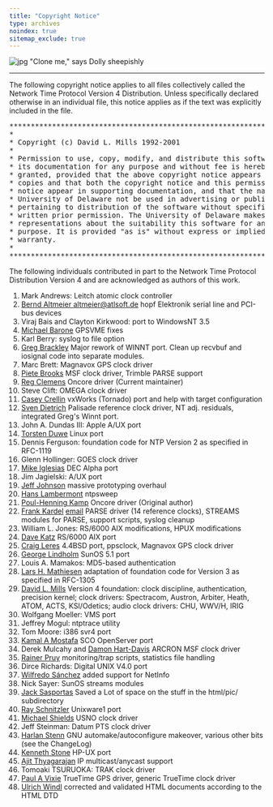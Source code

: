 ```yaml
---
title: "Copyright Notice"
type: archives
noindex: true 
sitemap_exclude: true
---
```


![jpg](/documentation/pic/sheepb.jpg) "Clone me," says Dolly sheepishly

* * *

The following copyright notice applies to all files collectively called the Network Time Protocol Version 4 Distribution. Unless specifically declared otherwise in an individual file, this notice applies as if the text was explicitly included in the file.  

<pre>***********************************************************************
*                                                                     *
* Copyright (c) David L. Mills 1992-2001                              *
*                                                                     *
* Permission to use, copy, modify, and distribute this software and   *
* its documentation for any purpose and without fee is hereby         *
* granted, provided that the above copyright notice appears in all    *
* copies and that both the copyright notice and this permission       *
* notice appear in supporting documentation, and that the name        *
* University of Delaware not be used in advertising or publicity      *
* pertaining to distribution of the software without specific,        *
* written prior permission. The University of Delaware makes no       *
* representations about the suitability this software for any         *
* purpose. It is provided "as is" without express or implied          *
* warranty.                                                           *
*                                                                     *
***********************************************************************
</pre>

The following individuals contributed in part to the Network Time Protocol Distribution Version 4 and are acknowledged as authors of this work.

1.  Mark Andrews: Leitch atomic clock controller
2.  [Bernd Altmeier <altmeier@atlsoft.de>](mailto:altmeier@atlsoft.de) hopf Elektronik serial line and PCI-bus devices
3.  Viraj Bais and Clayton Kirkwood: port to WindowsNT 3.5
4.  [Michael Barone](mailto:michael.barone@lmco.com) GPSVME fixes
5.  Karl Berry: syslog to file option
6.  [Greg Brackley](mailto:greg.brackley@bigfoot.com) Major rework of WINNT port. Clean up recvbuf and iosignal code into separate modules.
7.  Marc Brett: Magnavox GPS clock driver
8.  [Piete Brooks](mailto:Piete.Brooks@cl.cam.ac.uk) MSF clock driver, Trimble PARSE support
9.  [Reg Clemens](mailto:reg@dwf.com) Oncore driver (Current maintainer)
10.  Steve Clift: OMEGA clock driver
11.  [Casey Crellin](mailto:casey@csc.co.za) vxWorks (Tornado) port and help with target configuration
12.  [Sven Dietrich](mailto:Sven_Dietrich@trimble.COM) Palisade reference clock driver, NT adj. residuals, integrated Greg's Winnt port.
13.  John A. Dundas III: Apple A/UX port
14.  [Torsten Duwe](mailto:duwe@immd4.informatik.uni-erlangen.de) Linux port
15.  Dennis Ferguson: foundation code for NTP Version 2 as specified in RFC-1119
16.  Glenn Hollinger: GOES clock driver
17.  [Mike Iglesias](mailto:iglesias@uci.edu) DEC Alpha port
18.  Jim Jagielski: A/UX port
19.  [Jeff Johnson](mailto:jbj@chatham.usdesign.com) massive prototyping overhaul
20.  [Hans Lambermont](mailto:H.Lambermont@chello.nl) ntpsweep
21.  [Poul-Henning Kamp](mailto:phk@FreeBSD.ORG) Oncore driver (Original author)
22.  [Frank Kardel](https://www4.cs.fau.de/~kardel/) [email](mailto:Frank.Kardel@informatik.uni-erlangen.de) PARSE <GENERIC> driver (14 reference clocks), STREAMS modules for PARSE, support scripts, syslog cleanup
23.  William L. Jones: RS/6000 AIX modifications, HPUX modifications
24.  [Dave Katz](mailto:dkatz@cisco.com) RS/6000 AIX port
25.  [Craig Leres](mailto:leres@ee.lbl.gov) 4.4BSD port, ppsclock, Magnavox GPS clock driver
26.  [George Lindholm](mailto:lindholm@ucs.ubc.ca) SunOS 5.1 port
27.  Louis A. Mamakos: MD5-based authentication
28.  [Lars H. Mathiesen](mailto:thorinn@diku.dk) adaptation of foundation code for Version 3 as specified in RFC-1305
29.  [David L. Mills](mailto:mills@udel.edu) Version 4 foundation: clock discipline, authentication, precision kernel; clock drivers: Spectracom, Austron, Arbiter, Heath, ATOM, ACTS, KSI/Odetics; audio clock drivers: CHU, WWV/H, IRIG
30.  Wolfgang Moeller: VMS port
31.  Jeffrey Mogul: ntptrace utility
32.  Tom Moore: i386 svr4 port
33.  [Kamal A Mostafa](mailto:kamal@whence.com) SCO OpenServer port
34.  Derek Mulcahy and [Damon Hart-Davis](mailto:d@hd.org) ARCRON MSF clock driver
35.  [Rainer Pruy](mailto:Rainer.Pruy@informatik.uni-erlangen.de) monitoring/trap scripts, statistics file handling
36.  Dirce Richards: Digital UNIX V4.0 port
37.  [Wilfredo Sánchez](mailto:wsanchez@apple.com) added support for NetInfo
38.  Nick Sayer: SunOS streams modules
39.  [Jack Sasportas](mailto:jack@innovativeinternet.com) Saved a Lot of space on the stuff in the html/pic/ subdirectory
40.  [Ray Schnitzler](mailto:schnitz@unipress.com) Unixware1 port
41.  [Michael Shields](mailto:shields@tembel.org) USNO clock driver
42.  Jeff Steinman: Datum PTS clock driver
43.  [Harlan Stenn](mailto:harlan@pfcs.com) GNU automake/autoconfigure makeover, various other bits (see the ChangeLog)
44.  [Kenneth Stone](mailto:ken@sdd.hp.com) HP-UX port
45.  [Ajit Thyagarajan](mailto:ajit@ee.udel.edu) IP multicast/anycast support
46.  Tomoaki TSURUOKA: TRAK clock driver
47.  [Paul A Vixie](mailto:vixie@vix.com) TrueTime GPS driver, generic TrueTime clock driver
48.  [Ulrich Windl](mailto:Ulrich.Windl@rz.uni-regensburg.de) corrected and validated HTML documents according to the HTML DTD